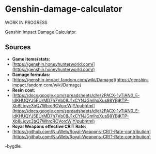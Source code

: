 # Genshin-damage-calculator
 WORK IN PROGRESS
 
 Genshin Impact Damage Calculator.

## Sources
- **Game items/stats:**
- [https://genshin.honeyhunterworld.com/](https://genshin.honeyhunterworld.com/)
- **Damage formulas:**
- [https://genshin-impact.fandom.com/wiki/Damage](https://genshin-impact.fandom.com/wiki/Damage)
- **Resin cost:**
- [https://docs.google.com/spreadsheets/d/e/2PACX-1vTiAN0_E-IdKHUQYJ5EUrMD7h7Vb08J1xCYNJGmIhxXus98YBjKTP-Xb8Ljoyc3bQ7WhrcROVorcWjY/pubhtml](https://docs.google.com/spreadsheets/d/e/2PACX-1vTiAN0_E-IdKHUQYJ5EUrMD7h7Vb08J1xCYNJGmIhxXus98YBjKTP-Xb8Ljoyc3bQ7WhrcROVorcWjY/pubhtml)
- **Royal Weapons effective CRIT Rate:**
- [https://github.com/NiuWeb/Royal-Weapons-CRIT-Rate-contribution](https://github.com/NiuWeb/Royal-Weapons-CRIT-Rate-contribution)

 -bygdle.